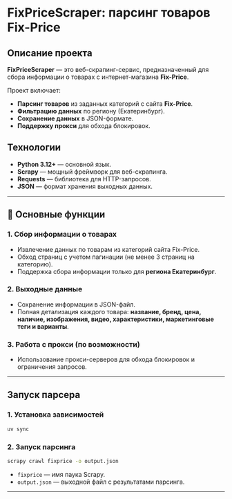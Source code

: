 
# **FixPriceScraper: парсинг товаров Fix-Price**

## **Описание проекта**
**FixPriceScraper** — это веб-скрапинг-сервис, предназначенный для сбора информации о товарах с интернет-магазина **Fix-Price**.  

Проект включает:
- **Парсинг товаров** из заданных категорий с сайта **Fix-Price**.
- **Фильтрацию данных** по региону (Екатеринбург).
- **Сохранение данных** в JSON-формате.
- **Поддержку прокси** для обхода блокировок.

## **Технологии**
- **Python 3.12+** — основной язык.
- **Scrapy** — мощный фреймворк для веб-скрапинга.
- **Requests** — библиотека для HTTP-запросов.
- **JSON** — формат хранения выходных данных.

---

## **🔹 Основные функции**
### 1. **Сбор информации о товарах**
- Извлечение данных по товарам из категорий сайта Fix-Price.
- Обход страниц с учетом пагинации (не менее 3 страниц на категорию).
- Поддержка сбора информации только для **региона Екатеринбург**.

### 2. **Выходные данные**
- Сохранение информации в JSON-файл.
- Полная детализация каждого товара: **название, бренд, цена, наличие, изображения, видео, характеристики, маркетинговые теги и варианты**.

### 3. **Работа с прокси (по возможности)**
- Использование прокси-серверов для обхода блокировок и ограничения запросов.

---

## **Запуск парсера**
### **1. Установка зависимостей**
```bash
uv sync 
```

### **2. Запуск парсинга**
```bash
scrapy crawl fixprice -o output.json
```
- `fixprice` — имя паука Scrapy.
- `output.json` — выходной файл с результатами парсинга.

---
